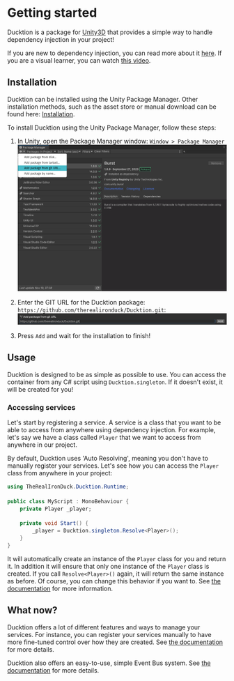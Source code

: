 # Getting started

Ducktion is a package for [Unity3D](https://unity.com) that provides a simple way to handle
dependency injection in your project!

If you are new to dependency injection, you can read more about it
[here](https://en.wikipedia.org/wiki/Dependency_injection). If you are
a visual learner, you can watch [this video](https://www.youtube.com/watch?v=IKD2-MAkXyQ).

## Installation

Ducktion can be installed using the Unity Package Manager. Other installation methods, such as
the asset store or manual download can be found here: [Installation](/installation).

To install Ducktion using the Unity Package Manager, follow these steps:

1. In Unity, open the Package Manager window: `Window > Package Manager`
   ![Getting started - Package Manager Add From Git](./assets/getting-started-package-manager-01.png)

2. Enter the GIT URL for the Ducktion package: `https://github.com/therealironduck/Ducktion.git`:
   ![Getting started - Package Manager Git URL](./assets/getting-started-package-manager-02.png)

3. Press `Add` and wait for the installation to finish!

## Usage

Ducktion is designed to be as simple as possible to use. You can access the container from any C# script
using `Ducktion.singleton`. If it doesn't exist, it will be created for you!

### Accessing services

Let's start by registering a service. A service is a class that you want to be able to access from anywhere
using dependency injection. For example, let's say we have a class called `Player` that we want to access from
anywhere in our project.

By default, Ducktion uses 'Auto Resolving', meaning you don't have to manually register your services. Let's
see how you can access the `Player` class from anywhere in your project:

```csharp
using TheRealIronDuck.Ducktion.Runtime;

public class MyScript : MonoBehaviour {
    private Player _player;

    private void Start() {
        _player = Ducktion.singleton.Resolve<Player>();
    }
}
```

It will automatically create an instance of the `Player` class for you and return it. In addition it will
ensure that only one instance of the `Player` class is created. If you call `Resolve<Player>()` again, it
will return the same instance as before. Of course, you can change this behavior if you want to.
See [the documentation](/services/singleton-services) for more information.

## What now?

Ducktion offers a lot of different features and ways to manage your services. For instance, you can register
your services manually to have more fine-tuned control over how they are created.
See [the documentation](/basics/configurator-classes) for more details.

Ducktion also offers an easy-to-use, simple Event Bus system. See [the documentation](/event-bus/using-the-eventbus) for
more details.